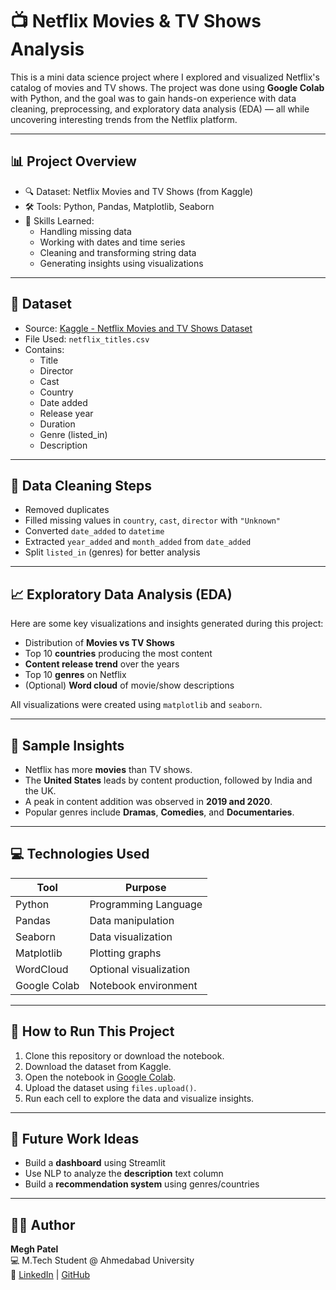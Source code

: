 # 📺 Netflix Movies & TV Shows Analysis

This is a mini data science project where I explored and visualized Netflix's catalog of movies and TV shows. The project was done using **Google Colab** with Python, and the goal was to gain hands-on experience with data cleaning, preprocessing, and exploratory data analysis (EDA) — all while uncovering interesting trends from the Netflix platform.

---

## 📊 Project Overview

- 🔍 Dataset: Netflix Movies and TV Shows (from Kaggle)
- 🛠 Tools: Python, Pandas, Matplotlib, Seaborn
- 🧠 Skills Learned:
  - Handling missing data
  - Working with dates and time series
  - Cleaning and transforming string data
  - Generating insights using visualizations

---

## 📁 Dataset

- Source: [Kaggle - Netflix Movies and TV Shows Dataset](https://www.kaggle.com/datasets/shivamb/netflix-shows)
- File Used: `netflix_titles.csv`
- Contains:
  - Title
  - Director
  - Cast
  - Country
  - Date added
  - Release year
  - Duration
  - Genre (listed_in)
  - Description

---

## 🧹 Data Cleaning Steps

- Removed duplicates
- Filled missing values in `country`, `cast`, `director` with `"Unknown"`
- Converted `date_added` to `datetime`
- Extracted `year_added` and `month_added` from `date_added`
- Split `listed_in` (genres) for better analysis

---

## 📈 Exploratory Data Analysis (EDA)

Here are some key visualizations and insights generated during this project:

- Distribution of **Movies vs TV Shows**
- Top 10 **countries** producing the most content
- **Content release trend** over the years
- Top 10 **genres** on Netflix
- (Optional) **Word cloud** of movie/show descriptions

All visualizations were created using `matplotlib` and `seaborn`.

---

## 📌 Sample Insights

- Netflix has more **movies** than TV shows.
- The **United States** leads by content production, followed by India and the UK.
- A peak in content addition was observed in **2019 and 2020**.
- Popular genres include **Dramas**, **Comedies**, and **Documentaries**.

---

## 💻 Technologies Used

| Tool         | Purpose                          |
|--------------|----------------------------------|
| Python       | Programming Language             |
| Pandas       | Data manipulation                |
| Seaborn      | Data visualization               |
| Matplotlib   | Plotting graphs                  |
| WordCloud    | Optional visualization           |
| Google Colab | Notebook environment             |

---

## 🚀 How to Run This Project

1. Clone this repository or download the notebook.
2. Download the dataset from Kaggle.
3. Open the notebook in [Google Colab](https://colab.research.google.com).
4. Upload the dataset using `files.upload()`.
5. Run each cell to explore the data and visualize insights.

---

## 📌 Future Work Ideas

- Build a **dashboard** using Streamlit
- Use NLP to analyze the **description** text column
- Build a **recommendation system** using genres/countries

---

## 🙋‍♂️ Author

**Megh Patel**  
💻 M.Tech Student @ Ahmedabad University  
🔗 [LinkedIn](https://www.linkedin.com/in/meghpatel2711/) | [GitHub]([https://github.com](https://github.com/MeGH2711/))
